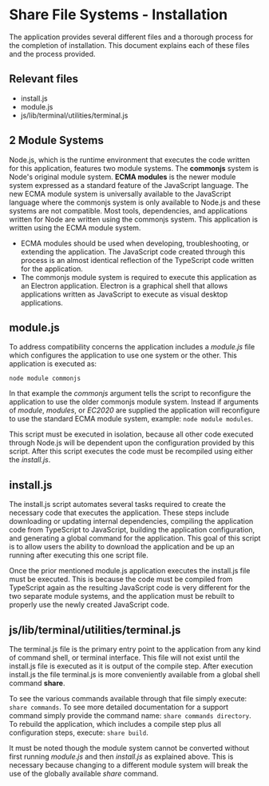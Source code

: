 # Share File Systems - Installation
The application provides several different files and a thorough process for the completion of installation.
This document explains each of these files and the process provided.

## Relevant files
* install.js
* module.js
* js/lib/terminal/utilities/terminal.js

## 2 Module Systems
Node.js, which is the runtime environment that executes the code written for this application, features two module systems.
The **commonjs** system is Node's original module system.
**ECMA modules** is the newer module system expressed as a standard feature of the JavaScript language.
The new ECMA module system is universally available to the JavaScript language where the commonjs system is only available to Node.js and these systems are not compatible.
Most tools, dependencies, and applications written for Node are written using the commonjs system.
This application is written using the ECMA module system.

* ECMA modules should be used when developing, troubleshooting, or extending the application.  The JavaScript code created through this process is an almost identical reflection of the TypeScript code written for the application.
* The commonjs module system is required to execute this application as an Electron application.  Electron is a graphical shell that allows applications written as JavaScript to execute as visual desktop applications.

## module.js
To address compatibility concerns the application includes a *module.js* file which configures the application to use one system or the other.
This application is executed as:

```
node module commonjs
```

In that example the *commonjs* argument tells the script to reconfigure the application to use the older commonjs module system.
Instead if arguments of *module*, *modules*, or *EC2020* are supplied the application will reconfigure to use the standard ECMA module system, example: `node module modules`.

This script must be executed in isolation, because all other code executed through Node.js will be dependent upon the configuration provided by this script.
After this script executes the code must be recompiled using either the *install.js*.

## install.js
The install.js script automates several tasks required to create the necessary code that executes the application.
These steps include downloading or updating internal dependencies, compiling the application code from TypeScript to JavaScript, building the application configuration, and generating a global command for the application.
This goal of this script is to allow users the ability to download the application and be up an running after executing this one script file.

Once the prior mentioned module.js application executes the install.js file must be executed.
This is because the code must be compiled from TypeScript again as the resulting JavaScript code is very different for the two separate module systems, and the application must be rebuilt to properly use the newly created JavaScript code.

## js/lib/terminal/utilities/terminal.js
The terminal.js file is the primary entry point to the application from any kind of command shell, or terminal interface.
This file will not exist until the install.js file is executed as it is output of the compile step.
After execution install.js the file terminal.js is more conveniently available from a global shell command **share**.

To see the various commands available through that file simply execute: `share commands`.
To see more detailed documentation for a support command simply provide the command name: `share commands directory`.
To rebuild the application, which includes a compile step plus all configuration steps, execute: `share build`.

It must be noted though the module system cannot be converted without first running *module.js* and then *install.js* as explained above.
This is necessary because changing to a different module system will break the use of the globally available *share* command.